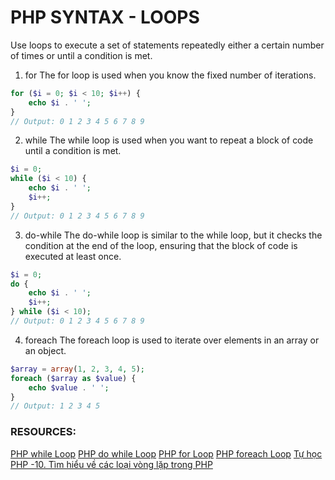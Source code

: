 # PHP SYNTAX - LOOPS

Use loops to execute a set of statements repeatedly either a certain number of times or until a condition is met.

1. for
The for loop is used when you know the fixed number of iterations.

```php
for ($i = 0; $i < 10; $i++) {
    echo $i . ' ';
}
// Output: 0 1 2 3 4 5 6 7 8 9
```

2. while
The while loop is used when you want to repeat a block of code until a condition is met.
```php
$i = 0;
while ($i < 10) {
    echo $i . ' ';
    $i++;
}
// Output: 0 1 2 3 4 5 6 7 8 9
```

3. do-while
The do-while loop is similar to the while loop, but it checks the condition at the end of the loop, ensuring that the block of code is executed at least once.
```php
$i = 0;
do {
    echo $i . ' ';
    $i++;
} while ($i < 10);
// Output: 0 1 2 3 4 5 6 7 8 9
```

4. foreach
The foreach loop is used to iterate over elements in an array or an object.
```php
$array = array(1, 2, 3, 4, 5);
foreach ($array as $value) {
    echo $value . ' ';
}
// Output: 1 2 3 4 5
```

### RESOURCES:
[PHP while Loop](https://www.w3schools.com/php/php_looping_while.asp)
[PHP do while Loop](https://www.w3schools.com/php/php_looping_do_while.asp)
[PHP for Loop](https://www.w3schools.com/php/php_looping_for.asp)
[PHP foreach Loop](https://www.w3schools.com/php/php_looping_foreach.asp)
[Tự học PHP -10. Tìm hiểu về các loại vòng lặp trong PHP](https://youtu.be/dgS3W0AypWk?list=PLq3KxntIWWrLpDmH_9YxuaF_yHA5QKHlN)